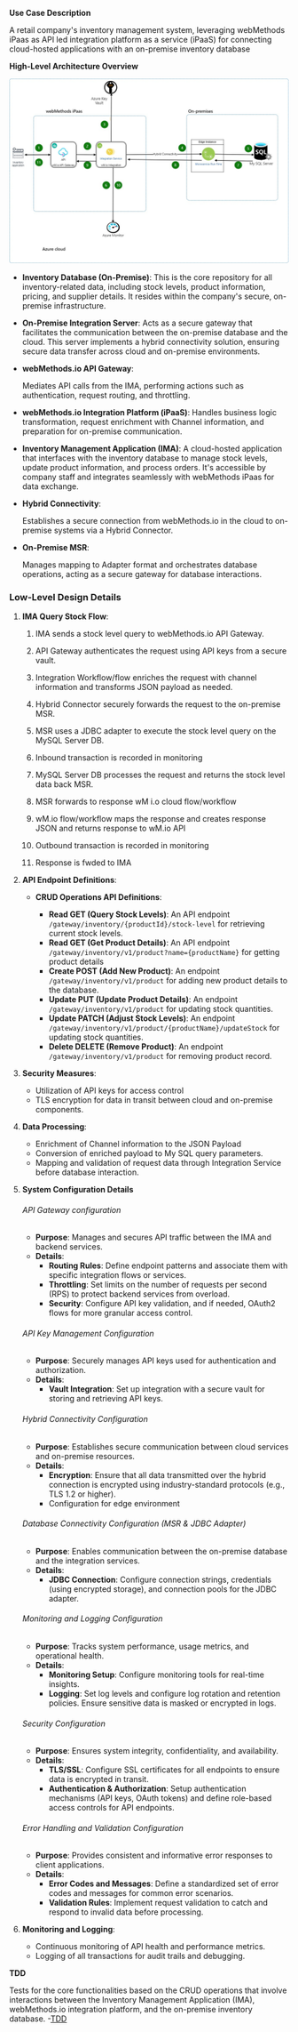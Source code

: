 **Use Case Description**

A retail company's inventory management system, leveraging webMethods iPaas as API led integration platform as a service (iPaaS) for connecting cloud-hosted applications with an on-premise inventory database

**High-Level Architecture Overview**

![High level flow](https://github.com/bramhanayaghea/webMethodsCAF/blob/develop/scenarios/retail/_images/Hybrid-sync-flow.jpg)

- **Inventory Database (On-Premise)**: This is the core repository for all inventory-related data, including stock levels, product information, pricing, and supplier details. It resides within the company's secure, on-premise infrastructure.

- **On-Premise Integration Server**: Acts as a secure gateway that facilitates the communication between the on-premise database and the cloud. This server implements a hybrid connectivity solution, ensuring secure data transfer across cloud and on-premise environments.

- **webMethods.io API Gateway**:
  
  Mediates API calls from the IMA, performing actions such as authentication, request routing, and throttling.

- **webMethods.io Integration Platform (iPaaS)**: Handles business logic transformation, request enrichment with Channel information, and preparation for on-premise communication.

- **Inventory Management Application (IMA)**: A cloud-hosted application that interfaces with the inventory database to manage stock levels, update product information, and process orders. It's accessible by company staff and integrates seamlessly with webMethods iPaas for data exchange.

- **Hybrid Connectivity**:
  
  Establishes a secure connection from webMethods.io in the cloud to on-premise systems via a Hybrid Connector.

- **On-Premise MSR**:
  
  Manages mapping to Adapter format and orchestrates database operations, acting as a secure gateway for database interactions.

### Low-Level Design Details

1. **IMA Query Stock Flow**:
   
   1. IMA sends a stock level query to webMethods.io API Gateway.
   
   2. API Gateway authenticates the request using API keys from a secure vault.
   
   3. Integration Workflow/flow enriches the request with channel information  and transforms JSON payload as needed.
   
   4. Hybrid Connector securely forwards the request to the on-premise MSR.
   
   5. MSR uses a JDBC adapter to execute the stock level query on the MySQL Server DB.
   
   6. Inbound transaction is recorded in monitoring
   
   7. MySQL Server DB processes the request and returns the stock level data back MSR.
   
   8. MSR forwards to response wM i.o cloud flow/workflow
   
   9. wM.io flow/workflow maps the response and creates response JSON and returns response to wM.io API
   
   10. Outbound transaction is recorded in monitoring
   
   11. Response is fwded to IMA

2. **API Endpoint Definitions**:
   
   - **CRUD Operations API Definitions**:
     
     - **Read GET (Query Stock Levels)**: An API endpoint `/gateway/inventory/{productId}/stock-level` for retrieving current stock levels.
     - **Read GET (Get Product Details)**: An API endpoint `/gateway/inventory/v1/product?name={productName}` for getting product details
     - **Create POST (Add New Product)**: An endpoint `/gateway/inventory/v1/product` for adding new product details to the database.
     - **Update PUT (Update Product Details)**: An endpoint `/gateway/inventory/v1/product` for updating stock quantities.
     - **Update PATCH (Adjust Stock Levels)**: An endpoint `/gateway/inventory/v1/product/{productName}/updateStock` for updating stock quantities.
     - **Delete DELETE (Remove Product)**: An endpoint `/gateway/inventory/v1/product` for removing product record.

3. **Security Measures**:
   
   - Utilization of API keys for access control
   - TLS encryption for data in transit between cloud and on-premise components.

4. **Data Processing**:
   
   - Enrichment of Channel information to the JSON Payload
   - Conversion of enriched payload to My SQL query parameters.
   - Mapping and validation of request data through Integration Service before database interaction.
     
5. **System Configuration Details**
   
   ###### API Gateway configuration
   - **Purpose**: Manages and secures API traffic between the IMA and backend services.
   - **Details**:
     - **Routing Rules**: Define endpoint patterns and associate them with specific integration flows or services.
     - **Throttling**: Set limits on the number of requests per second (RPS) to protect backend services from overload.
     - **Security**: Configure API key validation, and if needed, OAuth2 flows for more granular access control.
   
   ###### API Key Management Configuration
   
   - **Purpose**: Securely manages API keys used for authentication and authorization.
   - **Details**:
     - **Vault Integration**: Set up integration with a secure vault for storing and retrieving API keys.
   
   ###### Hybrid Connectivity Configuration
   
   - **Purpose**: Establishes secure communication between cloud services and on-premise resources.
   - **Details**:
     - **Encryption**: Ensure that all data transmitted over the hybrid connection is encrypted using industry-standard protocols (e.g., TLS 1.2 or higher).
     - Configuration for edge environment
   
   ###### Database Connectivity Configuration (MSR & JDBC Adapter)
   
   - **Purpose**: Enables communication between the on-premise database and the integration services.
   - **Details**:
     - **JDBC Connection**: Configure connection strings, credentials (using encrypted storage), and connection pools for the JDBC adapter.
       
       
   
   ###### Monitoring and Logging Configuration
   
   - **Purpose**: Tracks system performance, usage metrics, and operational health.
   - **Details**:
     - **Monitoring Setup**: Configure monitoring tools for real-time insights.
     - **Logging**: Set log levels and configure log rotation and retention policies. Ensure sensitive data is masked or encrypted in logs.
   
   ###### Security Configuration
   
   - **Purpose**: Ensures system integrity, confidentiality, and availability.
   - **Details**:
     - **TLS/SSL**: Configure SSL certificates for all endpoints to ensure data is encrypted in transit.
     - **Authentication & Authorization**: Setup authentication mechanisms (API keys, OAuth tokens) and define role-based access controls for API endpoints.
   
   ###### Error Handling and Validation Configuration
   
   - **Purpose**: Provides consistent and informative error responses to client applications.
   - **Details**:
     - **Error Codes and Messages**: Define a standardized set of error codes and messages for common error scenarios.
     - **Validation Rules**: Implement request validation to catch and respond to invalid data before processing.

6. **Monitoring and Logging**:
   
   - Continuous monitoring of API health and performance metrics.
   - Logging of all transactions for audit trails and debugging.

**TDD**

Tests for the core functionalities based on the CRUD operations 
that involve interactions between the Inventory Management Application 
(IMA), webMethods.io integration platform, and the on-premise inventory 
database. -[TDD](https://github.com/bramhanayaghea/webMethodsCAF/blob/develop/scenarios/retail/tdd/InventoryManagement-TDD.md)
